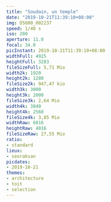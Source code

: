 ```yaml
---
title: "Soudain, un temple"
date: "2019-10-21T11:39:10+08:00"
img: D5600_002237
speed: 1/40 s
iso: 200
aperture: 11.0
focal: 34.0
picInstant: 2019-10-21T11:39:10+08:00
widthFull: 4925
heightFull: 3283
fileSizeFull: 5,71 Mio
width2k: 1920
height2k: 1280
fileSize2k: 947,47 kio
width3k: 3000
height3k: 2000
fileSize3k: 2,64 Mio
width4k: 3840
height4k: 2560
fileSize4k: 3,85 Mio
widthRaw: 6016
heightRaw: 4016
fileSizeRaw: 27,55 Mio
ratio:
- standard
lieux:
- seoraksan
picdates:
- 2019-10-21
themes:
- architecture
- toit
- selection
---
```


